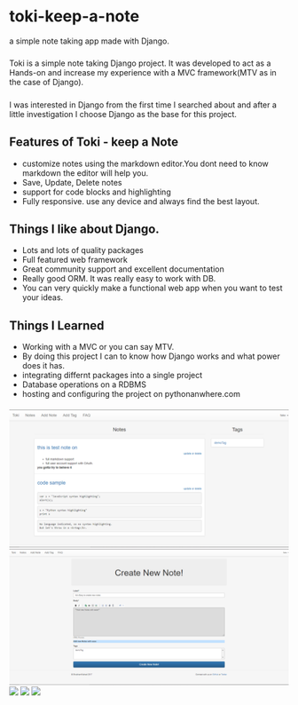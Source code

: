 # toki-keep-a-note
a simple note taking app made with Django.
##### 

Toki is a simple note taking Django project. It was developed to act as a Hands-on and increase my experience with a MVC framework(MTV as in the case of Django).

##### 

I was interested in Django from the first time I searched about and after a little investigation I choose Django as the base for this project.

## Features of Toki - keep a Note

*   customize notes using the markdown editor.You dont need to know markdown the editor will help you.
*   Save, Update, Delete notes
*   support for code blocks and highlighting
*   Fully responsive. use any device and always find the best layout.

## Things I like about Django.

*   Lots and lots of quality packages
*   Full featured web framework
*   Great community support and excellent documentation
*   Really good ORM. It was really easy to work with DB.
*   You can very quickly make a functional web app when you want to test your ideas.

## Things I Learned

*   Working with a MVC or you can say MTV.
*   By doing this project I can to know how Django works and what power does it has.
*   integrating differnt packages into a single project
*   Database operations on a RDBMS
*   hosting and configuring the project on pythonanwhere.com

#### 

![](toki-screenshots/desktop/notesIndex.PNG) 
![](toki-screenshots/desktop/addNotes.PNG) 
![](toki-screenshots/desktop/editOrDelete.PNG) 
![](toki-screenshots/desktop/useProfile.PNG) 
![](toki-screenshots/desktop/adminUserLayout)

#### 
